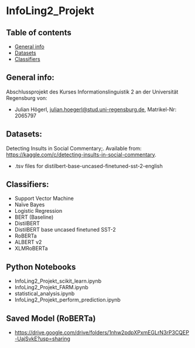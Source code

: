 # InfoLing2_Projekt

## Table of contents
* [General info](#general-info)
* [Datasets](#datasets)
* [Classifiers](#classifiers)

## General info:
Abschlussprojekt des Kurses Informationslinguistik 2 an der Universität Regensburg von:
- Julian Högerl, julian.hoegerl@stud.uni-regensburg.de, Matrikel-Nr: 2065797

## Datasets:
Detecting Insults in Social Commentary;. Available from: https://kaggle.com/c/detecting-insults-in-social-commentary.
- .tsv files for distilbert-base-uncased-finetuned-sst-2-english

## Classifiers:
- Support Vector Machine
- Naïve Bayes
- Logistic Regression
- BERT (Baseline)
- DistilBERT
- DistilBERT base uncased finetuned SST-2
- RoBERTa
- ALBERT v2
- XLMRoBERTa

## Python Notebooks
- InfoLing2_Projekt_scikit_learn.ipynb
- InfoLing2_Projekt_FARM.ipynb
- statistical_analysis.ipynb
- InfoLing2_Projekt_perform_prediction.ipynb

## Saved Model (RoBERTa)
- https://drive.google.com/drive/folders/1nhw2pdpXPxmEGLrN3rP3CQEP-UajSvkE?usp=sharing
